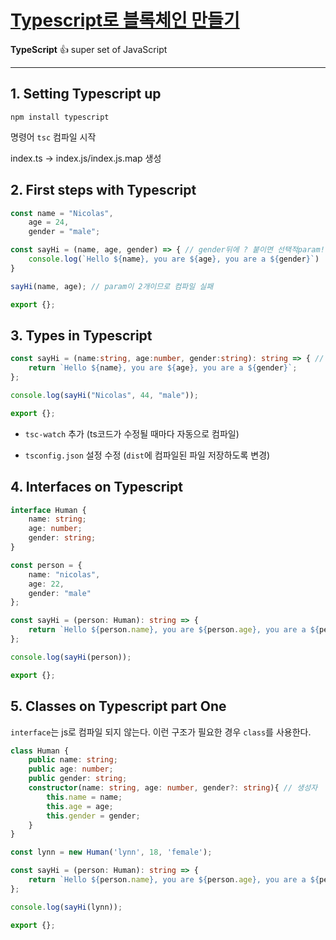 #  [Typescript로 블록체인 만들기](https://nomadcoders.co/typescript-for-beginners)

**TypeScript** 👍 super set of JavaScript

---

## 1. Setting Typescript up

```
npm install typescript
```

명령어 ```tsc``` 컴파일 시작

index.ts -> index.js/index.js.map 생성

## 2. First steps with Typescript

```ts
const name = "Nicolas",
    age = 24,
    gender = "male";

const sayHi = (name, age, gender) => { // gender뒤에 ? 붙이면 선택적param!
    console.log(`Hello ${name}, you are ${age}, you are a ${gender}`)
}

sayHi(name, age); // param이 2개이므로 컴파일 실패

export {};
```

## 3. Types in Typescript

```ts
const sayHi = (name:string, age:number, gender:string): string => { // param/return type 지정 가능
    return `Hello ${name}, you are ${age}, you are a ${gender}`;
};

console.log(sayHi("Nicolas", 44, "male"));

export {};
```

* `tsc-watch` 추가 (ts코드가 수정될 때마다 자동으로 컴파일)

* `tsconfig.json` 설정 수정 (`dist`에 컴파일된 파일 저장하도록 변경)

## 4. Interfaces on Typescript

```ts
interface Human {
    name: string;
    age: number;
    gender: string;
}

const person = {
    name: "nicolas",
    age: 22,
    gender: "male"
};

const sayHi = (person: Human): string => {
    return `Hello ${person.name}, you are ${person.age}, you are a ${person.gender}`;
};

console.log(sayHi(person));

export {};
```

## 5. Classes on Typescript part One

`interface`는 js로 컴파일 되지 않는다. 이런 구조가 필요한 경우 `class`를 사용한다.

```ts
class Human {
    public name: string;
    public age: number;
    public gender: string;
    constructor(name: string, age: number, gender?: string){ // 생성자
        this.name = name;
        this.age = age;
        this.gender = gender;
    }
}

const lynn = new Human('lynn', 18, 'female');

const sayHi = (person: Human): string => {
    return `Hello ${person.name}, you are ${person.age}, you are a ${person.gender}`;
};

console.log(sayHi(lynn));

export {};
```